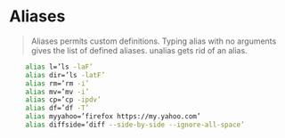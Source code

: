 # Aliases

>Aliases permits custom definitions. Typing alias with no arguments gives the list of defined aliases. unalias gets rid of an alias.

```bash
    alias l=’ls -laF’
    alias dir=’ls -latF’
    alias rm=’rm -i’
    alias mv=’mv -i’
    alias cp=’cp -ipdv’
    alias df=’df -T’
    alias myyahoo=’firefox https://my.yahoo.com’
    alias diffside=’diff --side-by-side --ignore-all-space’
```
